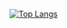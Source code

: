 
<!-- [![KyleBing's GitHub stats](https://github-readme-stats.vercel.app/api?username=KyleBing&custom_title=我的仓库统计)](http://kylebing.cn) -->

[![Top Langs](https://github-readme-stats.vercel.app/api/top-langs/?username=KyleBing&layout=compact&custom_title=我使用的语言&hide=css,swift,php&langs_count=4)](http://kylebing.cn)

<!-- [![Readme Card](https://github-readme-stats.vercel.app/api/pin/?username=KyleBing&repo=iphone)](http://github.com/KyleBing/iphone) -->
<!-- [![Readme Card](https://github-readme-stats.vercel.app/api/pin/?username=KyleBing&repo=ipad)](http://github.com/KyleBing/ipad) -->
<!-- [![Readme Card](https://github-readme-stats.vercel.app/api/pin/?username=KyleBing&repo=apple-chip)](http://github.com/KyleBing/apple-chip) -->
<!-- [![Readme Card](https://github-readme-stats.vercel.app/api/pin/?username=KyleBing&repo=airpods)](http://github.com/KyleBing/airpods) -->
